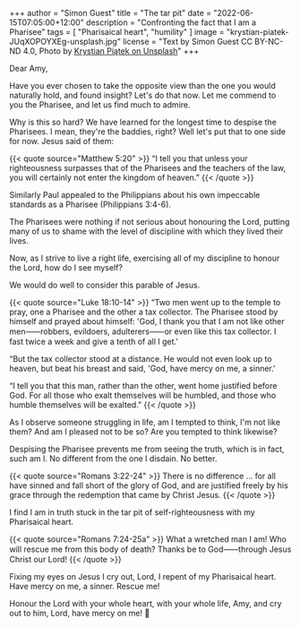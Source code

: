 +++
author = "Simon Guest"
title = "The tar pit"
date = "2022-06-15T07:05:00+12:00"
description = "Confronting the fact that I am a Pharisee"
tags = [ "Pharisaical heart", "humility" ]
image = "krystian-piatek-JUqXOPOYXEg-unsplash.jpg"
license = "Text by Simon Guest CC BY-NC-ND 4.0, Photo by [Krystian Piątek on Unsplash](https://unsplash.com/photos/JUqXOPOYXEg)"
+++

Dear Amy,

Have you ever chosen to take the opposite view than the one you would naturally hold, and found insight? Let's do that now. Let me commend to you the Pharisee, and let us find much to admire.

Why is this so hard? We have learned for the longest time to despise the Pharisees. I mean, they're the baddies, right? Well let's put that to one side for now. Jesus said of them:

{{< quote source="Matthew 5:20" >}}
“I tell you that unless your righteousness surpasses that of the Pharisees and the teachers of the law, you will certainly not enter the kingdom of heaven.”
{{< /quote >}}

Similarly Paul appealed to the Philippians about his own impeccable standards as a Pharisee (Philippians 3:4-6).

The Pharisees were nothing if not serious about honouring the Lord, putting many of us to shame with the level of discipline with which they lived their lives.

Now, as I strive to live a right life, exercising all of my discipline to honour the Lord, how do I see myself?

We would do well to consider this parable of Jesus.

{{< quote source="Luke 18:10-14" >}}
“Two men went up to the temple to pray, one a Pharisee and the other a tax collector. The Pharisee stood by himself and prayed about himself: 'God, I thank you that I am not like other men⸺robbers, evildoers, adulterers⸺or even like this tax collector. I fast twice a week and give a tenth of all I get.'

“But the tax collector stood at a distance. He would not even look up to heaven, but beat his breast and said, 'God, have mercy on me, a sinner.'

“I tell you that this man, rather than the other, went home justified before God. For all those who exalt themselves will be humbled, and those who humble themselves will be exalted.”
{{< /quote >}}

As I observe someone struggling in life, am I tempted to think, I'm not like them?  And am I pleased not to be so?  Are you tempted to think likewise?

Despising the Pharisee prevents me from seeing the truth, which is in fact, such am I. No different from the one I disdain. No better.

{{< quote source="Romans 3:22-24" >}}
There is no difference ... for all have sinned and fall short of the glory of God, and are justified freely by his grace through the redemption that came by Christ Jesus.
{{< /quote >}}

I find I am in truth stuck in the tar pit of self-righteousness with my Pharisaical heart.

{{< quote source="Romans 7:24-25a" >}}
What a wretched man I am! Who will rescue me from this body of death? Thanks be to God⸺through Jesus Christ our Lord!
{{< /quote >}}

Fixing my eyes on Jesus I cry out, Lord, I repent of my Pharisaical heart. Have mercy on me, a sinner. Rescue me!

Honour the Lord with your whole heart, with your whole life, Amy, and cry out to him, Lord, have mercy on me! 🙏
